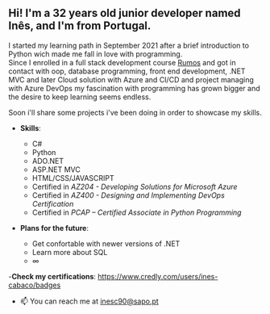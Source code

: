 ## Hi! I'm a 32 years old junior developer named Inês, and I'm from Portugal.

I started my learning path in September 2021 after a brief introduction to Python wich made me fall in love with programming.  
Since I enrolled in a full stack development course [Rumos](https://www.rumos.pt/) and got in contact with oop, database programming, front end development, .NET MVC and later Cloud solution with Azure and CI/CD and project managing with Azure DevOps my fascination with programming has grown bigger and the desire to keep learning seems endless.  

Soon i'll share some projects i've been doing in order to showcase my skills.


- **Skills**:
    - C#
    - Python
    - ADO.NET
    - ASP.NET MVC
    - HTML/CSS/JAVASCRIPT  
    - Certified in *AZ204 - Developing Solutions for Microsoft Azure* 
    - Certified in *AZ400 - Designing and Implementing DevOps Certification* 
    - Certified in *PCAP – Certified Associate in Python Programming*
    
    
- **Plans for the future**:
    - Get confortable with newer versions of .NET
    - Learn more about SQL
    - ∞


-**Check my certifications**: https://www.credly.com/users/ines-cabaco/badges


- 📫 You can reach me at inesc90@sapo.pt

